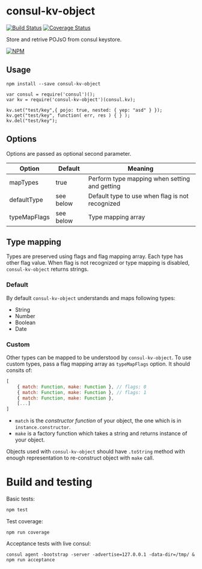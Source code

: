 # consul-kv-object
[![Build Status](https://travis-ci.org/lekoder/consul-kv-object.svg?branch=master)](https://travis-ci.org/lekoder/consul-kv-object)
[![Coverage Status](https://coveralls.io/repos/github/lekoder/consul-kv-object/badge.svg?branch=master)](https://coveralls.io/github/lekoder/consul-kv-object?branch=master)

Store and retrive POJsO from consul keystore.

[![NPM](https://nodei.co/npm/consul-kv-object.png?downloads=true&downloadRank=true&stars=true)](https://nodei.co/npm/consul-kv-object/)

## Usage

```
npm install --save consul-kv-object
```

```
var consul = require('consul')();
var kv = require('consul-kv-object')(consul.kv);

kv.set("test/key",{ pojo: true, nested: { yep: "asd" } });
kv.get("test/key", function( err, res ) { } );
kv.del("test/key");
```

## Options

Options are passed as optional second parameter.

| Option       | Default   | Meaning |
|--------------|-----------|---------|
| mapTypes     | true      | Perform type mapping when setting and getting
| defaultType  | see below | Default type to use when flag is not recognized 
| typeMapFlags | see below | Type mapping array

## Type mapping 

Types are preserved using flags and flag mapping array. Each type has other flag value.
When flag is not recognized or type mapping is disabled, `consul-kv-object` returns 
strings.

### Default

By default `consul-kv-object` understands and maps following types:

* String
* Number
* Boolean
* Date

### Custom

Other types can be mapped to be understood by `consul-kv-object`. To use custom types,
pass a flag mapping array as `typeMapFlags` option. It should consits of:

```js
[
    { match: Function, make: Function }, // flags: 0
    { match: Function, make: Function }, // flags: 1
    { match: Function, make: Function },    
    [...]   
]
``` 
* `match` is the *constructor function* of your object, the one which is in `instance.constructor`.
* `make` is a factory function which takes a string and returns instance of your object.

Objects used with `consul-kv-object` should have `.toString` method with enough representation
to re-construct object with `make` call.   
 
# Build and testing

Basic tests:
```bash
npm test
```

Test coverage:
```
npm run coverage
```

Acceptance tests with live consul:

```
consul agent -bootstrap -server -advertise=127.0.0.1 -data-dir=/tmp/ &
npm run acceptance
```
